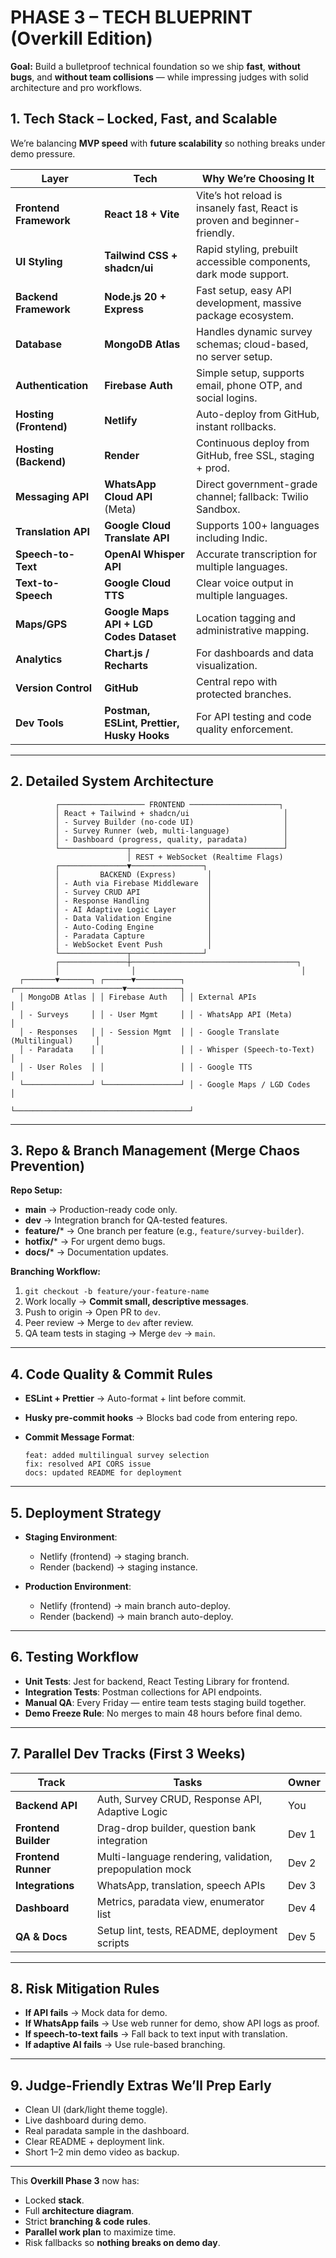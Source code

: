 # **PHASE 3 – TECH BLUEPRINT (Overkill Edition)**

**Goal:** Build a bulletproof technical foundation so we ship **fast**, **without bugs**, and **without team collisions** — while impressing judges with solid architecture and pro workflows.
## **1. Tech Stack – Locked, Fast, and Scalable**

We’re balancing **MVP speed** with **future scalability** so nothing breaks under demo pressure.

|Layer|Tech|Why We’re Choosing It|
|---|---|---|
|**Frontend Framework**|**React 18 + Vite**|Vite’s hot reload is insanely fast, React is proven and beginner-friendly.|
|**UI Styling**|**Tailwind CSS + shadcn/ui**|Rapid styling, prebuilt accessible components, dark mode support.|
|**Backend Framework**|**Node.js 20 + Express**|Fast setup, easy API development, massive package ecosystem.|
|**Database**|**MongoDB Atlas**|Handles dynamic survey schemas; cloud-based, no server setup.|
|**Authentication**|**Firebase Auth**|Simple setup, supports email, phone OTP, and social logins.|
|**Hosting (Frontend)**|**Netlify**|Auto-deploy from GitHub, instant rollbacks.|
|**Hosting (Backend)**|**Render**|Continuous deploy from GitHub, free SSL, staging + prod.|
|**Messaging API**|**WhatsApp Cloud API** (Meta)|Direct government-grade channel; fallback: Twilio Sandbox.|
|**Translation API**|**Google Cloud Translate API**|Supports 100+ languages including Indic.|
|**Speech-to-Text**|**OpenAI Whisper API**|Accurate transcription for multiple languages.|
|**Text-to-Speech**|**Google Cloud TTS**|Clear voice output in multiple languages.|
|**Maps/GPS**|**Google Maps API + LGD Codes Dataset**|Location tagging and administrative mapping.|
|**Analytics**|**Chart.js / Recharts**|For dashboards and data visualization.|
|**Version Control**|**GitHub**|Central repo with protected branches.|
|**Dev Tools**|**Postman, ESLint, Prettier, Husky Hooks**|For API testing and code quality enforcement.|

---

## **2. Detailed System Architecture**

```
          ┌─────────────────── FRONTEND ────────────────────┐
          │ React + Tailwind + shadcn/ui                     │
          │ - Survey Builder (no-code UI)                    │
          │ - Survey Runner (web, multi-language)            │
          │ - Dashboard (progress, quality, paradata)        │
          └───────────────┬──────────────────────────────────┘
                          │ REST + WebSocket (Realtime Flags)
          ┌───────────────▼────────────────┐
          │         BACKEND (Express)       │
          │ - Auth via Firebase Middleware  │
          │ - Survey CRUD API               │
          │ - Response Handling             │
          │ - AI Adaptive Logic Layer       │
          │ - Data Validation Engine        │
          │ - Auto-Coding Engine            │
          │ - Paradata Capture              │
          │ - WebSocket Event Push          │
          └───────────────┬────────────────┘
          ┌───────────────┼─────────────────────────────────────┐
          │                │                                     │
  ┌───────▼───────┐ ┌──────▼──────────┐ ┌────────────────────────▼────────────┐
  │ MongoDB Atlas │ │ Firebase Auth   │ │ External APIs                        │
  │ - Surveys     │ │ - User Mgmt     │ │ - WhatsApp API (Meta)                 │
  │ - Responses   │ │ - Session Mgmt  │ │ - Google Translate (Multilingual)     │
  │ - Paradata    │ │                 │ │ - Whisper (Speech-to-Text)            │
  │ - User Roles  │ │                 │ │ - Google TTS                          │
  └───────────────┘ └─────────────────┘ │ - Google Maps / LGD Codes             │
                                        └───────────────────────────────────────┘
```

---

## **3. Repo & Branch Management (Merge Chaos Prevention)**

**Repo Setup:**

- **main** → Production-ready code only.
- **dev** → Integration branch for QA-tested features.
- **feature/*** → One branch per feature (e.g., `feature/survey-builder`).
- **hotfix/*** → For urgent demo bugs.
- **docs/*** → Documentation updates.

**Branching Workflow:**

1. `git checkout -b feature/your-feature-name`
2. Work locally → **Commit small, descriptive messages**.
3. Push to origin → Open PR to `dev`.
4. Peer review → Merge to `dev` after review.
5. QA team tests in staging → Merge `dev` → `main`.

---

## **4. Code Quality & Commit Rules**

- **ESLint + Prettier** → Auto-format + lint before commit.
- **Husky pre-commit hooks** → Blocks bad code from entering repo.
- **Commit Message Format**:
    
    ```
    feat: added multilingual survey selection
    fix: resolved API CORS issue
    docs: updated README for deployment
    ```
    

---

## **5. Deployment Strategy**

- **Staging Environment**:
    
    - Netlify (frontend) → staging branch.
    - Render (backend) → staging instance.
- **Production Environment**:
    
    - Netlify (frontend) → main branch auto-deploy.
    - Render (backend) → main branch auto-deploy.

---

## **6. Testing Workflow**

- **Unit Tests**: Jest for backend, React Testing Library for frontend.
- **Integration Tests**: Postman collections for API endpoints.
- **Manual QA**: Every Friday — entire team tests staging build together.
- **Demo Freeze Rule**: No merges to main 48 hours before final demo.

---

## **7. Parallel Dev Tracks (First 3 Weeks)**

|Track|Tasks|Owner|
|---|---|---|
|**Backend API**|Auth, Survey CRUD, Response API, Adaptive Logic|You|
|**Frontend Builder**|Drag-drop builder, question bank integration|Dev 1|
|**Frontend Runner**|Multi-language rendering, validation, prepopulation mock|Dev 2|
|**Integrations**|WhatsApp, translation, speech APIs|Dev 3|
|**Dashboard**|Metrics, paradata view, enumerator list|Dev 4|
|**QA & Docs**|Setup lint, tests, README, deployment scripts|Dev 5|

---

## **8. Risk Mitigation Rules**

- **If API fails** → Mock data for demo.
- **If WhatsApp fails** → Use web runner for demo, show API logs as proof.
- **If speech-to-text fails** → Fall back to text input with translation.
- **If adaptive AI fails** → Use rule-based branching.

---

## **9. Judge-Friendly Extras We’ll Prep Early**

- Clean UI (dark/light theme toggle).
- Live dashboard during demo.
- Real paradata sample in the dashboard.
- Clear README + deployment link.
- Short 1–2 min demo video as backup.

---

This **Overkill Phase 3** now has:

- Locked **stack**.
- Full **architecture diagram**.
- Strict **branching & code rules**.
- **Parallel work plan** to maximize time.
- Risk fallbacks so **nothing breaks on demo day**.
